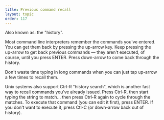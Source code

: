 ```yaml
---
title: Previous command recall
layout: topic
order: 117
---
```


Also known as: the "history".

Most command line interpreters remember the commands you've entered. You can get them back by pressing the up-arrow key. Keep pressing the up-arrow to get back previous commands — they aren't executed, of course, until you press ENTER. Press down-arrow to come back through the history.

Don't waste time typing in long commands when you can just tap up-arrow a few times to recall them.

Unix systems also support Ctrl-R "history search", which is another fast way to recall commands you've already issued. Press Ctrl-R, then start typing the string to match... then press Ctrl-R again to cycle through the matches. To execute that command (you can edit it first), press ENTER. If you don't want to execute it, press Ctl-C (or down-arrow back out of history).


